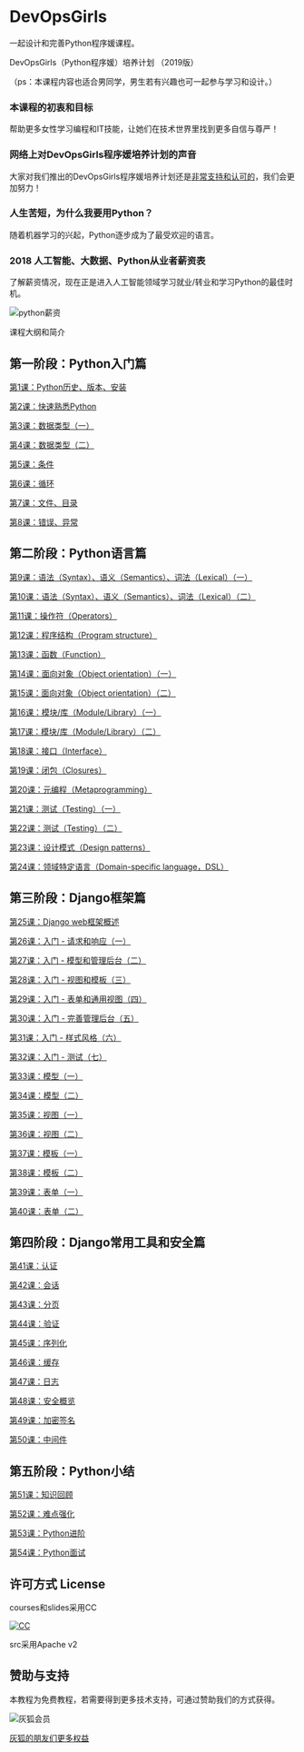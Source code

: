 # DevOpsGirls

一起设计和完善Python程序媛课程。

DevOpsGirls（Python程序媛）培养计划 （2019版）

（ps：本课程内容也适合男同学，男生若有兴趣也可一起参与学习和设计。）

### 本课程的初衷和目标

帮助更多女性学习编程和IT技能，让她们在技术世界里找到更多自信与尊严！

### 网络上对DevOpsGirls程序媛培养计划的声音

大家对我们推出的DevOpsGirls程序媛培养计划还是[非常支持和认可的](https://twitter.com/huihoo/status/1000995716053979136)，我们会更加努力！

### 人生苦短，为什么我要用Python？

随着机器学习的兴起，Python逐步成为了最受欢迎的语言。

### 2018 人工智能、大数据、Python从业者薪资表

了解薪资情况，现在正是进入人工智能领域学习就业/转业和学习Python的最佳时机。

![python薪资](https://wiki.huihoo.com/images/5/56/Python-salary.jpeg)

课程大纲和简介

## 第一阶段：Python入门篇

[第1课：Python历史、版本、安装](courses/python01.md)

[第2课：快速熟悉Python](courses/python02.md)

[第3课：数据类型（一）](courses/python03.md)

[第4课：数据类型（二）](courses/python04.md)

[第5课：条件](courses/python05.md)

[第6课：循环](courses/python06.md)

[第7课：文件、目录](courses/python07.md)

[第8课：错误、异常](courses/python08.md)

## 第二阶段：Python语言篇

[第9课：语法（Syntax）、语义（Semantics）、词法（Lexical）（一）](courses/python09.md)

[第10课：语法（Syntax）、语义（Semantics）、词法（Lexical）（二）](courses/python10.md)

[第11课：操作符（Operators）](courses/python11.md)

[第12课：程序结构（Program structure）](courses/python12.md)

[第13课：函数（Function）](courses/python13.md)

[第14课：面向对象（Object orientation）（一）](courses/python14.md)

[第15课：面向对象（Object orientation）（二）](courses/python15.md)

[第16课：模块/库（Module/Library）（一）](courses/python16.md)

[第17课：模块/库（Module/Library）（二）](courses/python17.md)

[第18课：接口（Interface）](courses/python18.md)

[第19课：闭包（Closures）](courses/python19.md)

[第20课：元编程（Metaprogramming）](courses/python20.md)

[第21课：测试（Testing）（一）](courses/python21.md)

[第22课：测试（Testing）（二）](courses/python22.md)

[第23课：设计模式（Design patterns）](courses/python23.md)

[第24课：领域特定语言（Domain-specific language，DSL）](courses/python24.md)

## 第三阶段：Django框架篇

[第25课：Django web框架概述](courses/python25.md)

[第26课：入门 - 请求和响应（一）](courses/python26.md)

[第27课：入门 - 模型和管理后台（二）](courses/python27.md)

[第28课：入门 - 视图和模板（三）](courses/python28.md)

[第29课：入门 - 表单和通用视图（四）](courses/python29.md)

[第30课：入门 - 完善管理后台（五）](courses/python30.md)

[第31课：入门 - 样式风格（六）](courses/python31.md)

[第32课：入门 - 测试（七）](courses/python32.md)

[第33课：模型（一）](courses/python33.md)

[第34课：模型（二）](courses/python34.md)

[第35课：视图（一）](courses/python35.md)

[第36课：视图（二）](courses/python36.md)

[第37课：模板（一）](courses/python37.md)

[第38课：模板（二）](courses/python38.md)

[第39课：表单（一）](courses/python39.md)

[第40课：表单（二）](courses/python40.md)

## 第四阶段：Django常用工具和安全篇

[第41课：认证](courses/python41.md)

[第42课：会话](courses/python42.md)

[第43课：分页](courses/python43.md)

[第44课：验证](courses/python44.md)

[第45课：序列化](courses/python45.md)

[第46课：缓存](courses/python46.md)

[第47课：日志](courses/python47.md)

[第48课：安全概览](courses/python48.md)

[第49课：加密签名](courses/python49.md)

[第50课：中间件](courses/python50.md)


## 第五阶段：Python小结

[第51课：知识回顾](courses/python51.md)

[第52课：难点强化](courses/python52.md)

[第53课：Python进阶](courses/python53.md)

[第54课：Python面试](courses/python54.md)

## 许可方式 License

courses和slides采用CC

[![CC](http://wiki.huihoo.com/images/4/4e/CC-BY-SA_3.0-88x31.png)](http://wiki.huihoo.com/wiki/CC-BY-SA_3.0)

src采用Apache v2

 
## 赞助与支持
本教程为免费教程，若需要得到更多技术支持，可通过赞助我们的方式获得。

![灰狐会员](http://wiki.huihoo.com/images/2/25/Zsxq.jpg)

[灰狐的朋友们更多权益](https://wiki.huihoo.com/wiki/%E7%81%B0%E7%8B%90%E4%BC%9A%E5%91%98)
